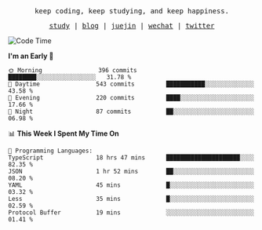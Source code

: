 <p align="center">
  <samp>
    <span>keep coding, keep studying, and keep happiness.</span>
  </samp>
</p>

<p align="center">
  <samp>
    <a href="https://github.com/ouduidui/fe-study">study</a> |
    <a href="https://deweyou.me">blog</a>  |
    <a href="https://juejin.cn/user/4309700183594366">juejin</a> |
    <a href="https://user-images.githubusercontent.com/54696834/165071004-6509e3f2-90c3-448c-9d92-3da42b0c2021.jpeg">wechat</a> |
    <a href="https://twitter.com/ouduidui">twitter</a>
  </samp>
</p>

<!--START_SECTION:waka-->
![Code Time](http://img.shields.io/badge/Code%20Time-4%2C826%20hrs%206%20mins-blue)

**I'm an Early 🐤** 

```text
🌞 Morning                396 commits         ████████░░░░░░░░░░░░░░░░░   31.78 % 
🌆 Daytime                543 commits         ███████████░░░░░░░░░░░░░░   43.58 % 
🌃 Evening                220 commits         ████░░░░░░░░░░░░░░░░░░░░░   17.66 % 
🌙 Night                  87 commits          ██░░░░░░░░░░░░░░░░░░░░░░░   06.98 % 
```


📊 **This Week I Spent My Time On** 

```text
💬 Programming Languages: 
TypeScript               18 hrs 47 mins      █████████████████████░░░░   82.35 % 
JSON                     1 hr 52 mins        ██░░░░░░░░░░░░░░░░░░░░░░░   08.20 % 
YAML                     45 mins             █░░░░░░░░░░░░░░░░░░░░░░░░   03.32 % 
Less                     35 mins             █░░░░░░░░░░░░░░░░░░░░░░░░   02.59 % 
Protocol Buffer          19 mins             ░░░░░░░░░░░░░░░░░░░░░░░░░   01.41 % 
```


<!--END_SECTION:waka-->
